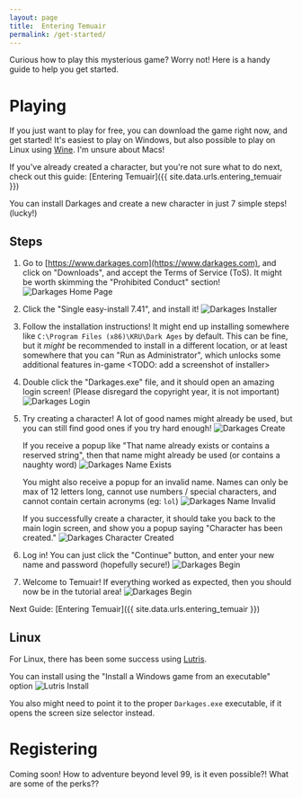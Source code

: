 ```yaml
---
layout: page
title:  Entering Temuair
permalink: /get-started/
---
```

Curious how to play this mysterious game? Worry not! Here is a handy guide to help you get started.

# Playing

If you just want to play for free, you can download the game right now, and get started! It's easiest to play on Windows, but also possible to play on Linux using [Wine](https://www.winehq.org/). I'm unsure about Macs!

If you've already created a character, but you're not sure what to do next, check out this guide: [Entering Temuair]({{ site.data.urls.entering_temuair }})

You can install Darkages and create a new character in just 7 simple steps! (lucky!)

## Steps

1. Go to [https://www.darkages.com](https://www.darkages.com), and click on "Downloads", and accept the Terms of Service (ToS). It might be worth skimming the "Prohibited Conduct" section!
![Darkages Home Page](/assets/img/darkages/downloads.png)

2. Click the "Single easy-install 7.41", and install it!
![Darkages Installer](/assets/img/darkages/installer.png)

3. Follow the installation instructions! It might end up installing somewhere like `C:\Program Files (x86)\KRU\Dark Ages` by default. This can be fine, but it _might_ be recommended to install in a different location, or at least somewhere that you can "Run as Administrator", which unlocks some additional features in-game <TODO: add a screenshot of installer>

4. Double click the "Darkages.exe" file, and it should open an amazing login screen! (Please disregard the copyright year, it is not important)
![Darkages Login](/assets/img/darkages/login-screen.png)

5. Try creating a character! A lot of good names might already be used, but you can still find good ones if you try hard enough!
![Darkages Create ](/assets/img/darkages/create-character.png)

    If you receive a popup like "That name already exists or contains a reserved string", then that name might already be used (or contains a naughty word)
    ![Darkages Name Exists](/assets/img/darkages/name-in-use.png)

    You might also receive a popup for an invalid name. Names can only be max of 12 letters long, cannot use numbers / special characters, and cannot contain certain acronyms (eg: `lol`)
    ![Darkages Name Invalid](/assets/img/darkages/invalid-name.png)

    If you successfully create a character, it should take you back to the main login screen, and show you a popup saying "Character has been created."
    ![Darkages Character Created](/assets/img/darkages/character-created.png)

6. Log in! You can just click the "Continue" button, and enter your new name and password (hopefully secure!)
![Darkages Begin](/assets/img/darkages/continue-character.png)

7. Welcome to Temuair! If everything worked as expected, then you should now be in the tutorial area!
![Darkages Begin](/assets/img/darkages/tutorial.png)

Next Guide: [Entering Temuair]({{ site.data.urls.entering_temuair }})


## Linux

For Linux, there has been some success using [Lutris](https://lutris.net/downloads).

You can install using the "Install a Windows game from an executable" option
![Lutris Install](/assets/img/darkages/install-with-lutris.png)

You also might need to point it to the proper `Darkages.exe` executable, if it opens the screen size selector instead.

# Registering

Coming soon! How to adventure beyond level 99, is it even possible?! What are some of the perks??
